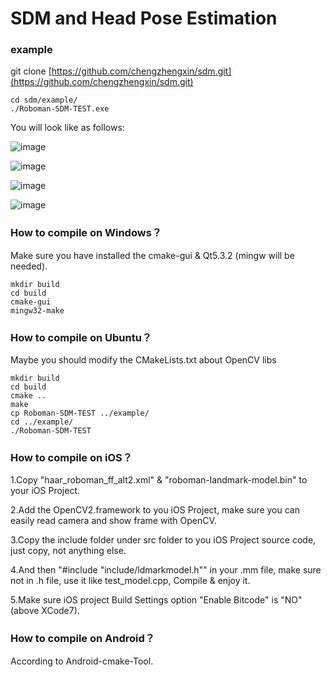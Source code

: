 # SDM and Head Pose Estimation

### example

git clone [https://github.com/chengzhengxin/sdm.git](https://github.com/chengzhengxin/sdm.git)

    cd sdm/example/
    ./Roboman-SDM-TEST.exe

You will look like as follows:

![image](https://github.com/RoboPai/sdm/raw/master/example/1.jpg)

![image](https://github.com/RoboPai/sdm/raw/master/example/2.jpg)

![image](https://github.com/RoboPai/sdm/raw/master/example/3.jpg)

![image](https://github.com/RoboPai/sdm/raw/master/example/4.jpg)

### How to compile on Windows？

Make sure you have installed the cmake-gui & Qt5.3.2 (mingw will be needed).

	mkdir build
	cd build
	cmake-gui
	mingw32-make

### How to compile on Ubuntu？

Maybe you should modify the CMakeLists.txt about OpenCV libs

	mkdir build
	cd build
	cmake ..
	make
	cp Roboman-SDM-TEST ../example/
	cd ../example/
	./Roboman-SDM-TEST

### How to compile on iOS？
1.Copy "haar_roboman_ff_alt2.xml" & "roboman-landmark-model.bin" to your iOS Project.

2.Add the OpenCV2.framework to you iOS Project, make sure you can easily read camera and show frame with OpenCV. 

3.Copy the include folder under src folder to you iOS Project source code, just copy, not anything else.

4.And then "#include "include/ldmarkmodel.h"" in your .mm file, make sure not in .h file, use it like test_model.cpp, Compile & enjoy it.

5.Make sure iOS project Build Settings option "Enable Bitcode" is "NO" (above XCode7).

### How to compile on Android？

According to Android-cmake-Tool.
